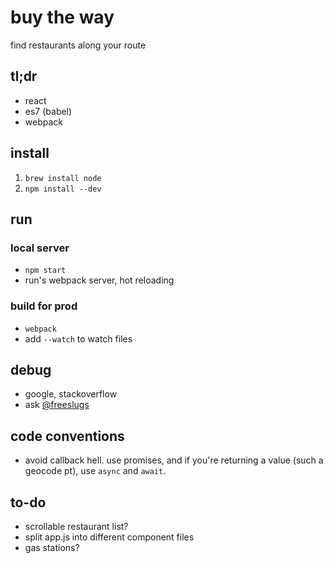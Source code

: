 # buy the way
find restaurants along your route

## tl;dr
- react
- es7 (babel)
- webpack

## install
1. `brew install node`
1. `npm install --dev`

## run
### local server
- `npm start`
- run's webpack server, hot reloading

### build for prod
- `webpack`
- add `--watch` to watch files

## debug
- google, stackoverflow
- ask [@freeslugs](https://github.com/freeslugs)

## code conventions
- avoid callback hell. use promises, and if you're returning a value (such a geocode pt), use `async` and `await`.

## to-do
- scrollable restaurant list?
- split app.js into different component files
- gas stations?

